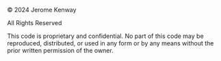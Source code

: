 © 2024 Jerome Kenway

All Rights Reserved

This code is proprietary and confidential. No part of this code may be reproduced, distributed, or used in any form or by any means without the prior written permission of the owner.